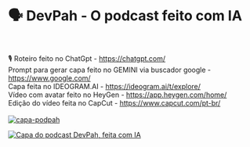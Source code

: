 # 🗣️ DevPah - O podcast feito com IA 
<br>

🎙️ Roteiro feito no ChatGpt - https://chatgpt.com/ <br>
Prompt para gerar capa feito no GEMINI via buscador google - https://www.google.com/ <br>
Capa feita no IDEOGRAM.AI - https://ideogram.ai/t/explore/ <br>
Vídeo com avatar feito no HeyGen - https://app.heygen.com/home/ <br>
Edição do vídeo feita no CapCut - https://www.capcut.com/pt-br/
<br>
<br>
[![capa-podpah](https://github.com/user-attachments/assets/4b7d5f1e-11cb-4cb0-b3e4-35cdbc2807eb)](https://youtu.be/TvKqhlE1G3Q)

<a href="https://youtu.be/TvKqhlE1G3Q" target="_blank" rel="noopener noreferrer">
  <img src="https://github.com/user-attachments/assets/4b7d5f1e-11cb-4cb0-b3e4-35cdbc2807eb" alt="Capa do podcast DevPah, feita com IA" />
</a>
